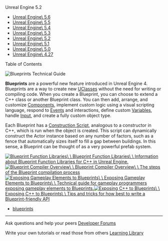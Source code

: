 Unreal Engine
5.2

- [Unreal Engine\\
5.6](https://dev.epicgames.com/documentation/en-us/unreal-engine/technical-guide-for-blueprints-visual-scripting-in-unreal-engine?application_version=5.6)
- [Unreal Engine\\
5.5](https://dev.epicgames.com/documentation/en-us/unreal-engine/technical-guide-for-blueprints-visual-scripting-in-unreal-engine?application_version=5.5)
- [Unreal Engine\\
5.4](https://dev.epicgames.com/documentation/en-us/unreal-engine/technical-guide-for-blueprints-visual-scripting-in-unreal-engine?application_version=5.4)
- [Unreal Engine\\
5.3](https://dev.epicgames.com/documentation/en-us/unreal-engine/technical-guide-for-blueprints-visual-scripting-in-unreal-engine?application_version=5.3)
- [Unreal Engine\\
5.2](https://dev.epicgames.com/documentation/en-us/unreal-engine/technical-guide-for-blueprints-visual-scripting-in-unreal-engine?application_version=5.2)
- [Unreal Engine\\
5.1](https://dev.epicgames.com/documentation/en-us/unreal-engine/technical-guide-for-blueprints-visual-scripting-in-unreal-engine?application_version=5.1)
- [Unreal Engine\\
5.0](https://dev.epicgames.com/documentation/en-us/unreal-engine/technical-guide-for-blueprints-visual-scripting-in-unreal-engine?application_version=5.0)
- [Unreal Engine\\
4.27](https://dev.epicgames.com/documentation/en-us/unreal-engine/technical-guide-for-blueprints-visual-scripting-in-unreal-engine?application_version=4.27)

Table of Contents

![Blueprints Technical Guide](https://dev.epicgames.com/community/api/documentation/image/98b8576c-5f61-4a18-a3dc-21c98f4beb91?resizing_type=fill&width=1920&height=335)

**Blueprints** are a powerful new feature introduced in Unreal Engine 4. Blueprints are a way to create new [UClasses](https://dev.epicgames.com/documentation/en-us/unreal-engine/API/Runtime/CoreUObject/UObject/UClass?application_version=5.2) without the need for writing or compiling code. When you create a Blueprint, you can choose to extend a C++ class or another Blueprint class.
You can then add, arrange, and customize [Components](https://dev.epicgames.com/documentation/en-us/unreal-engine/components-in-unreal-engine?application_version=5.2), implement custom logic using a visual scripting language, respond to [Events](https://dev.epicgames.com/documentation/en-us/unreal-engine/events-in-unreal-engine?application_version=5.2) and interactions, define custom [Variables](https://dev.epicgames.com/documentation/en-us/unreal-engine/blueprint-variables-in-unreal-engine?application_version=5.2), handle [Input](https://dev.epicgames.com/documentation/en-us/unreal-engine/input-in-unreal-engine?application_version=5.2), and create a fully custom object type.

Each Blueprint has a [Construction Script](https://dev.epicgames.com/documentation/en-us/unreal-engine/construction-script-in-unreal-engine?application_version=5.2), analogous to a constructor in C++, which is run when the object is created. This script can dynamically construct the Actor instance based on any number
of factors, such as a fence that automatically sizes itself to fill a gap between buildings. In this sense, a Blueprint can be thought of as a very powerful prefab system.

[![Blueprint Function Libraries](https://d1iv7db44yhgxn.cloudfront.net/documentation/images/d67f6ba1-3ca1-44de-b0a9-01661ee28026/placeholder_topic.png)\\
\\
Blueprint Function Libraries\\
\\
Information about Blueprint Function Libraries for C++ in Unreal Engine.](https://dev.epicgames.com/documentation/en-us/unreal-engine/blueprint-function-libraries-in-unreal-engine?application_version=5.2)[![Blueprint Compiler Overview](https://d1iv7db44yhgxn.cloudfront.net/documentation/images/462144b7-299c-4689-b6c1-43af99e9f028/placeholder_topic.png)\\
\\
Blueprint Compiler Overview\\
\\
The steps of the Blueprint compilation process](https://dev.epicgames.com/documentation/en-us/unreal-engine/compiler-overview-for-blueprints-visual-scripting-in-unreal-engine?application_version=5.2)[![Exposing Gameplay Elements to Blueprints](https://d1iv7db44yhgxn.cloudfront.net/documentation/images/73ac4324-aef6-46dc-8e7b-97ae8a28042e/placeholder_topic.png)\\
\\
Exposing Gameplay Elements to Blueprints\\
\\
Technical guide for gameplay programmers exposing gameplay elements to Blueprints.](https://dev.epicgames.com/documentation/en-us/unreal-engine/exposing-gameplay-elements-to-blueprints-visual-scripting-in-unreal-engine?application_version=5.2)[![Exposing C++ to Blueprints](https://d1iv7db44yhgxn.cloudfront.net/documentation/images/89e02c46-b968-4c71-bf46-8109e42e62a2/placeholder_topic.png)\\
\\
Exposing C++ to Blueprints\\
\\
Tips and tricks for how best to write a Blueprint-friendly API](https://dev.epicgames.com/documentation/en-us/unreal-engine/exposing-cplusplus-to-blueprints-visual-scripting-in-unreal-engine?application_version=5.2)

- [blueprints](https://dev.epicgames.com/community/search?query=blueprints)

* * *

Ask questions and help your peers [Developer Forums](https://forums.unrealengine.com/categories?tag=unreal-engine)

Write your own tutorials or read those from others [Learning Library](https://dev.epicgames.com/community/unreal-engine/learning)